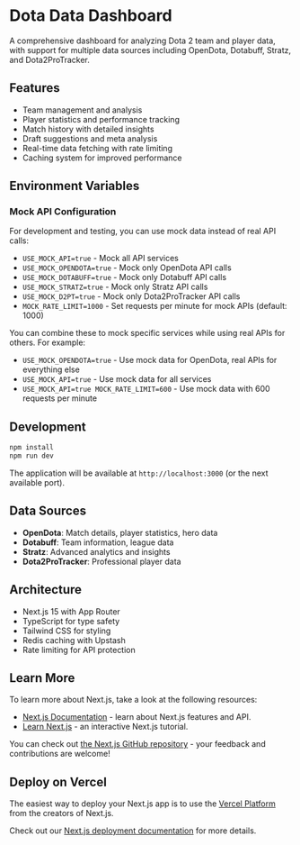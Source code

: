 # Dota Data Dashboard

A comprehensive dashboard for analyzing Dota 2 team and player data, with support for multiple data sources including OpenDota, Dotabuff, Stratz, and Dota2ProTracker.

## Features

- Team management and analysis
- Player statistics and performance tracking
- Match history with detailed insights
- Draft suggestions and meta analysis
- Real-time data fetching with rate limiting
- Caching system for improved performance

## Environment Variables

### Mock API Configuration

For development and testing, you can use mock data instead of real API calls:

- `USE_MOCK_API=true` - Mock all API services
- `USE_MOCK_OPENDOTA=true` - Mock only OpenDota API calls
- `USE_MOCK_DOTABUFF=true` - Mock only Dotabuff API calls  
- `USE_MOCK_STRATZ=true` - Mock only Stratz API calls
- `USE_MOCK_D2PT=true` - Mock only Dota2ProTracker API calls
- `MOCK_RATE_LIMIT=1000` - Set requests per minute for mock APIs (default: 1000)

You can combine these to mock specific services while using real APIs for others. For example:
- `USE_MOCK_OPENDOTA=true` - Use mock data for OpenDota, real APIs for everything else
- `USE_MOCK_API=true` - Use mock data for all services
- `USE_MOCK_API=true MOCK_RATE_LIMIT=600` - Use mock data with 600 requests per minute

## Development

```bash
npm install
npm run dev
```

The application will be available at `http://localhost:3000` (or the next available port).

## Data Sources

- **OpenDota**: Match details, player statistics, hero data
- **Dotabuff**: Team information, league data
- **Stratz**: Advanced analytics and insights
- **Dota2ProTracker**: Professional player data

## Architecture

- Next.js 15 with App Router
- TypeScript for type safety
- Tailwind CSS for styling
- Redis caching with Upstash
- Rate limiting for API protection

## Learn More

To learn more about Next.js, take a look at the following resources:

- [Next.js Documentation](https://nextjs.org/docs) - learn about Next.js features and API.
- [Learn Next.js](https://nextjs.org/learn) - an interactive Next.js tutorial.

You can check out [the Next.js GitHub repository](https://github.com/vercel/next.js) - your feedback and contributions are welcome!

## Deploy on Vercel

The easiest way to deploy your Next.js app is to use the [Vercel Platform](https://vercel.com/new?utm_medium=default-template&filter=next.js&utm_source=create-next-app&utm_campaign=create-next-app-readme) from the creators of Next.js.

Check out our [Next.js deployment documentation](https://nextjs.org/docs/app/building-your-application/deploying) for more details.
